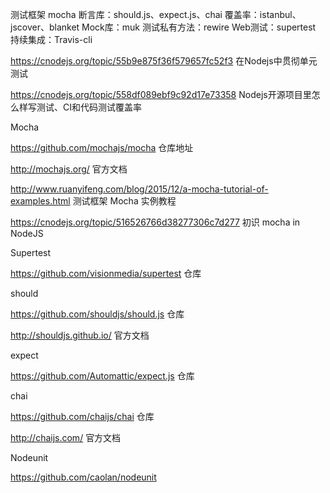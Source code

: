 
测试框架 mocha
断言库：should.js、expect.js、chai
覆盖率：istanbul、jscover、blanket
Mock库：muk
测试私有方法：rewire
Web测试：supertest
持续集成：Travis-cli

https://cnodejs.org/topic/55b9e875f36f579657fc52f3 在Nodejs中贯彻单元测试

https://cnodejs.org/topic/558df089ebf9c92d17e73358 Nodejs开源项目里怎么样写测试、CI和代码测试覆盖率

Mocha

https://github.com/mochajs/mocha 仓库地址

http://mochajs.org/ 官方文档

http://www.ruanyifeng.com/blog/2015/12/a-mocha-tutorial-of-examples.html 测试框架 Mocha 实例教程

https://cnodejs.org/topic/516526766d38277306c7d277 初识 mocha in NodeJS


Supertest

https://github.com/visionmedia/supertest 仓库

should

https://github.com/shouldjs/should.js 仓库

http://shouldjs.github.io/ 官方文档

expect

https://github.com/Automattic/expect.js 仓库

chai

https://github.com/chaijs/chai 仓库

http://chaijs.com/ 官方文档

Nodeunit

https://github.com/caolan/nodeunit

